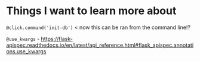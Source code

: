 # Things I want to learn more about

`@click.command('init-db')` < now this can be ran from the command line!?

`@use_kwargs` - https://flask-apispec.readthedocs.io/en/latest/api_reference.html#flask_apispec.annotations.use_kwargs
